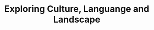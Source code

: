 ---
# Page title
title: Exploring Culture, Languange and Landscape
# Page type - we want a landing page (such as a homepage)
type: landing

# Your landing page sections - add as many different content blocks as you like
sections:
  - block: collection
    content:
      title: My Newest Experience
      text: ""
      filters:
        tag:
         - travel
        exclude_featured: false
---